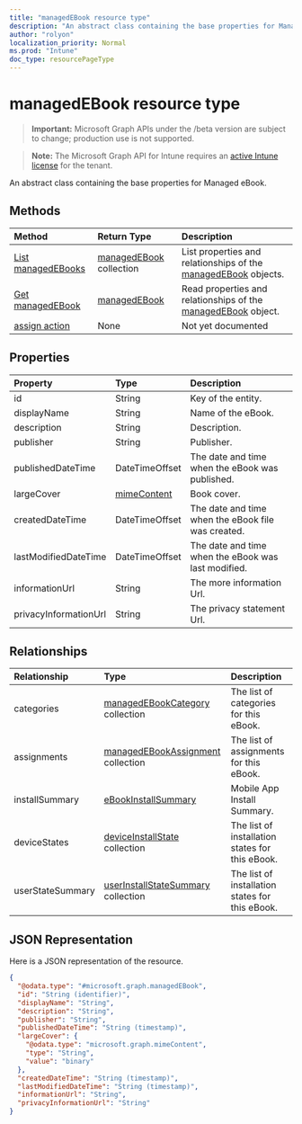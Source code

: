 ```yaml
---
title: "managedEBook resource type"
description: "An abstract class containing the base properties for Managed eBook."
author: "rolyon"
localization_priority: Normal
ms.prod: "Intune"
doc_type: resourcePageType
---
```


# managedEBook resource type

> **Important:** Microsoft Graph APIs under the /beta version are subject to change; production use is not supported.

> **Note:** The Microsoft Graph API for Intune requires an [active Intune license](https://go.microsoft.com/fwlink/?linkid=839381) for the tenant.

An abstract class containing the base properties for Managed eBook.

## Methods
|Method|Return Type|Description|
|:---|:---|:---|
|[List managedEBooks](../api/intune-books-managedebook-list.md)|[managedEBook](../resources/intune-books-managedebook.md) collection|List properties and relationships of the [managedEBook](../resources/intune-books-managedebook.md) objects.|
|[Get managedEBook](../api/intune-books-managedebook-get.md)|[managedEBook](../resources/intune-books-managedebook.md)|Read properties and relationships of the [managedEBook](../resources/intune-books-managedebook.md) object.|
|[assign action](../api/intune-books-managedebook-assign.md)|None|Not yet documented|

## Properties
|Property|Type|Description|
|:---|:---|:---|
|id|String|Key of the entity.|
|displayName|String|Name of the eBook.|
|description|String|Description.|
|publisher|String|Publisher.|
|publishedDateTime|DateTimeOffset|The date and time when the eBook was published.|
|largeCover|[mimeContent](../resources/intune-shared-mimecontent.md)|Book cover.|
|createdDateTime|DateTimeOffset|The date and time when the eBook file was created.|
|lastModifiedDateTime|DateTimeOffset|The date and time when the eBook was last modified.|
|informationUrl|String|The more information Url.|
|privacyInformationUrl|String|The privacy statement Url.|

## Relationships
|Relationship|Type|Description|
|:---|:---|:---|
|categories|[managedEBookCategory](../resources/intune-books-managedebookcategory.md) collection|The list of categories for this eBook.|
|assignments|[managedEBookAssignment](../resources/intune-books-managedebookassignment.md) collection|The list of assignments for this eBook.|
|installSummary|[eBookInstallSummary](../resources/intune-books-ebookinstallsummary.md)|Mobile App Install Summary.|
|deviceStates|[deviceInstallState](../resources/intune-books-deviceinstallstate.md) collection|The list of installation states for this eBook.|
|userStateSummary|[userInstallStateSummary](../resources/intune-books-userinstallstatesummary.md) collection|The list of installation states for this eBook.|

## JSON Representation
Here is a JSON representation of the resource.
<!-- {
  "blockType": "resource",
  "keyProperty": "id",
  "@odata.type": "microsoft.graph.managedEBook"
}
-->
``` json
{
  "@odata.type": "#microsoft.graph.managedEBook",
  "id": "String (identifier)",
  "displayName": "String",
  "description": "String",
  "publisher": "String",
  "publishedDateTime": "String (timestamp)",
  "largeCover": {
    "@odata.type": "microsoft.graph.mimeContent",
    "type": "String",
    "value": "binary"
  },
  "createdDateTime": "String (timestamp)",
  "lastModifiedDateTime": "String (timestamp)",
  "informationUrl": "String",
  "privacyInformationUrl": "String"
}
```



